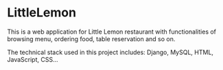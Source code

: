 # LittleLemon
This is a web application for Little Lemon restaurant with functionalities of browsing menu, ordering food, table reservation and so on.

The technical stack used in this project includes: Django, MySQL, HTML, JavaScript, CSS...

